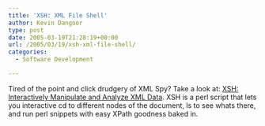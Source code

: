 ```yaml
---
title: 'XSH: XML File Shell'
author: Kevin Dangoor
type: post
date: 2005-03-19T21:28:19+00:00
url: /2005/03/19/xsh-xml-file-shell/
categories:
  - Software Development

---
```

Tired of the point and click drudgery of XML Spy? Take a look at: [XSH: Interactively Manipulate and Analyze XML Data][1]. XSH is a perl script that lets you interactive cd to different nodes of the document, ls to see whats there, and run perl snippets with easy XPath goodness baked in.

 [1]: http://www.devx.com/xml/Article/27567 "XSH: Interactively Manipulate and Analyze XML Data"